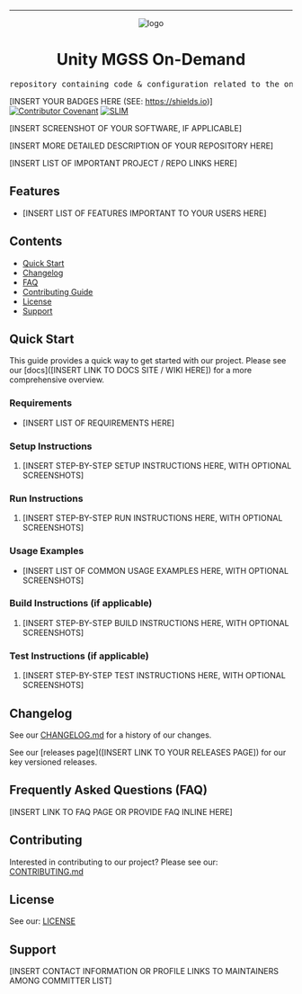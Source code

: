 <!-- Header block for project -->
<hr>

<div align="center">

![logo](https://user-images.githubusercontent.com/3129134/163255685-857aa780-880f-4c09-b08c-4b53bf4af54d.png)

<h1 align="center">Unity MGSS On-Demand</h1>
<!-- ☝️ Replace with your repo name ☝️ -->

</div>

<pre align="center">repository containing code & configuration related to the on-demand task</pre>

<!-- Header block for project -->

[INSERT YOUR BADGES HERE (SEE: https://shields.io)] [![Contributor Covenant](https://img.shields.io/badge/Contributor%20Covenant-2.1-4baaaa.svg)](code_of_conduct.md) [![SLIM](https://img.shields.io/badge/Best%20Practices%20from-SLIM-blue)](https://nasa-ammos.github.io/slim/)
<!-- ☝️ Add badges via: https://shields.io e.g. ![](https://img.shields.io/github/your_chosen_action/your_org/your_repo) ☝️ -->

[INSERT SCREENSHOT OF YOUR SOFTWARE, IF APPLICABLE]
<!-- ☝️ Screenshot of your software (if applicable) via ![](https://uri-to-your-screenshot) ☝️ -->

[INSERT MORE DETAILED DESCRIPTION OF YOUR REPOSITORY HERE]
<!-- ☝️ Replace with a more detailed description of your repository, including why it was made and whom its intended for.  ☝️ -->

[INSERT LIST OF IMPORTANT PROJECT / REPO LINKS HERE]
<!-- example links>
[Website](INSERT WEBSITE LINK HERE) | [Docs/Wiki](INSERT DOCS/WIKI SITE LINK HERE) | [Discussion Board](INSERT DISCUSSION BOARD LINK HERE) | [Issue Tracker](INSERT ISSUE TRACKER LINK HERE)
-->

## Features

* [INSERT LIST OF FEATURES IMPORTANT TO YOUR USERS HERE]
  
<!-- ☝️ Replace with a bullet-point list of your features ☝️ -->

## Contents

* [Quick Start](#quick-start)
* [Changelog](#changelog)
* [FAQ](#frequently-asked-questions-faq)
* [Contributing Guide](#contributing)
* [License](#license)
* [Support](#support)

## Quick Start

This guide provides a quick way to get started with our project. Please see our [docs]([INSERT LINK TO DOCS SITE / WIKI HERE]) for a more comprehensive overview.

### Requirements

* [INSERT LIST OF REQUIREMENTS HERE]
  
<!-- ☝️ Replace with a numbered list of your requirements, including hardware if applicable ☝️ -->

### Setup Instructions

1. [INSERT STEP-BY-STEP SETUP INSTRUCTIONS HERE, WITH OPTIONAL SCREENSHOTS]
   
<!-- ☝️ Replace with a numbered list of how to set up your software prior to running ☝️ -->

### Run Instructions

1. [INSERT STEP-BY-STEP RUN INSTRUCTIONS HERE, WITH OPTIONAL SCREENSHOTS]

<!-- ☝️ Replace with a numbered list of your run instructions, including expected results ☝️ -->

### Usage Examples

* [INSERT LIST OF COMMON USAGE EXAMPLES HERE, WITH OPTIONAL SCREENSHOTS]

<!-- ☝️ Replace with a list of your usage examples, including screenshots if possible, and link to external documentation for details ☝️ -->

### Build Instructions (if applicable)

1. [INSERT STEP-BY-STEP BUILD INSTRUCTIONS HERE, WITH OPTIONAL SCREENSHOTS]

<!-- ☝️ Replace with a numbered list of your build instructions, including expected results / outputs with optional screenshots ☝️ -->

### Test Instructions (if applicable)

1. [INSERT STEP-BY-STEP TEST INSTRUCTIONS HERE, WITH OPTIONAL SCREENSHOTS]

<!-- ☝️ Replace with a numbered list of your test instructions, including expected results / outputs with optional screenshots ☝️ -->

## Changelog

See our [CHANGELOG.md](CHANGELOG.md) for a history of our changes.

See our [releases page]([INSERT LINK TO YOUR RELEASES PAGE]) for our key versioned releases.

<!-- ☝️ Replace with links to your changelog and releases page ☝️ -->

## Frequently Asked Questions (FAQ)

[INSERT LINK TO FAQ PAGE OR PROVIDE FAQ INLINE HERE]
<!-- example link to FAQ PAGE>
Questions about our project? Please see our: [FAQ]([INSERT LINK TO FAQ / DISCUSSION BOARD])
-->

<!-- example FAQ inline format>
1. Question 1
   - Answer to question 1
2. Question 2
   - Answer to question 2
-->

<!-- example FAQ inline with no questions yet>
No questions yet. Propose a question to be added here by reaching out to our contributors! See support section below.
-->

<!-- ☝️ Replace with a list of frequently asked questions from your project, or post a link to your FAQ on a discussion board ☝️ -->

## Contributing

Interested in contributing to our project? Please see our: [CONTRIBUTING.md](CONTRIBUTING.md)

## License

See our: [LICENSE](LICENSE)

## Support

[INSERT CONTACT INFORMATION OR PROFILE LINKS TO MAINTAINERS AMONG COMMITTER LIST]

<!-- example list of contacts>
Key points of contact are: [@github-user-1](link to github profile) [@github-user-2](link to github profile)
-->

<!-- ☝️ Replace with the key individuals who should be contacted for questions ☝️ -->

